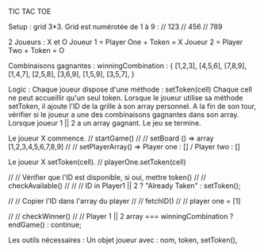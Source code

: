 TIC TAC TOE

Setup : grid 3\*3.
Grid est numérotée de 1 à 9 :
// 123
// 456
// 789

2 Joueurs : X et O
Joueur 1 = Player One + Token = X
Joueur 2 = Player Two + Token = O

Combinaisons gagnantes :
winningCombination : {
[1,2,3],
[4,5,6],
[7,8,9],
[1,4,7],
[2,5,8],
[3,6,9],
[1,5,9],
[3,5,7],
}

Logic :
Chaque joueur dispose d'une méthode : setToken(cell)
Chaque cell ne peut accueillir qu'un seul token.
Lorsque le joueur utilise sa méthode setToken, il ajoute l'ID de la grille à son array personnel.
A la fin de son tour, vérifier si le joueur a une des combinaisons gagnantes dans son array.
Lorsque joueur 1 || 2 a un array gagnant. Le jeu se termine.

Le joueur X commence.
// startGame()
// // setBoard () => array [1,2,3,4,5,6,7,8,9]
// // setPlayerArray() => Player one : [] / Player two : []

Le joueur X setToken(cell).
// playerOne.setToken(cell)

// // Vérifier que l'ID est disponible, si oui, mettre token()
// // checkAvailable()
// // // ID in Player1 || 2 ? "Already Taken" : setToken();

// // Copier l'ID dans l'array du player
// // fetchID()
// // player one = [1]

// // checkWinner()
// // Player 1 || 2 array === winningCombination ? endGame() : continue;

Les outils nécessaires :
Un objet joueur avec : nom, token, setToken(),
